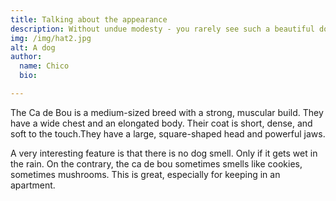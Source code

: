```yaml
---
title: Talking about the appearance
description: Without undue modesty - you rarely see such a beautiful dog. At the same time, this is a natural beauty - the ears are in place, the tail too, the coat almost does not require care.
img: /img/hat2.jpg
alt: A dog
author:
  name: Chico
  bio: 

---
```

The Ca de Bou is a medium-sized breed with a strong, muscular build. They have a wide chest and an elongated body. Their coat is short, dense, and soft to the touch.They have a large, square-shaped head and powerful jaws.

A very interesting feature is that there is no dog smell. Only if it gets wet in the rain. On the contrary, the ca de bou sometimes smells like cookies, sometimes mushrooms. This is great, especially for keeping in an apartment.
